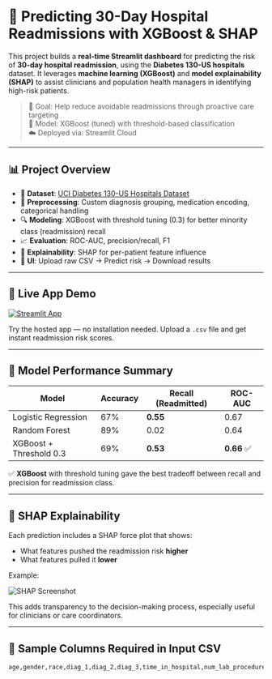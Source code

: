 # 🏥 Predicting 30-Day Hospital Readmissions with XGBoost & SHAP

This project builds a **real-time Streamlit dashboard** for predicting the risk of **30-day hospital readmission**, using the **Diabetes 130-US hospitals** dataset. It leverages **machine learning (XGBoost)** and **model explainability (SHAP)** to assist clinicians and population health managers in identifying high-risk patients.

> 🎯 Goal: Help reduce avoidable readmissions through proactive care targeting  
> 🧠 Model: XGBoost (tuned) with threshold-based classification  
> ☁️ Deployed via: Streamlit Cloud

---

## 📊 Project Overview

- 📁 **Dataset**: [UCI Diabetes 130-US Hospitals Dataset](https://archive.ics.uci.edu/ml/datasets/diabetes+130-us+hospitals+for+years+1999-2008)  
- 🧹 **Preprocessing**: Custom diagnosis grouping, medication encoding, categorical handling  
- 🔍 **Modeling**: XGBoost with threshold tuning (0.3) for better minority class (readmission) recall  
- 📈 **Evaluation**: ROC-AUC, precision/recall, F1  
- 🔎 **Explainability**: SHAP for per-patient feature influence  
- 🧪 **UI**: Upload raw CSV → Predict risk → Download results

---

## 🚀 Live App Demo

[![Streamlit App](https://static.streamlit.io/badges/streamlit_badge_black_white.svg)](https://YOUR-STREAMLIT-APP-LINK)

Try the hosted app — no installation needed. Upload a `.csv` file and get instant readmission risk scores.

---

## 🧠 Model Performance Summary

| Model               | Accuracy | Recall (Readmitted) | ROC-AUC |
|--------------------|----------|----------------------|---------|
| Logistic Regression | 67%     | **0.55**             | 0.67    |
| Random Forest       | 89%     | 0.02                 | 0.64    |
| XGBoost + Threshold 0.3 | 69% | **0.53**             | **0.66** ✅

✅ **XGBoost** with threshold tuning gave the best tradeoff between recall and precision for readmission class.

---

## 🧮 SHAP Explainability

Each prediction includes a SHAP force plot that shows:

- What features pushed the readmission risk **higher**
- What features pulled it **lower**

Example:

![SHAP Screenshot](./assets/shap_sample.png)

This adds transparency to the decision-making process, especially useful for clinicians or care coordinators.

---

## 🧬 Sample Columns Required in Input CSV

```csv
age,gender,race,diag_1,diag_2,diag_3,time_in_hospital,num_lab_procedures,...
